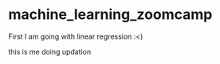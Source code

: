 # machine_learning_zoomcamp

First I am going with linear regression :<) 

this is me doing updation 
 
